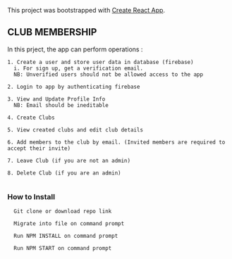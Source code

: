 This project was bootstrapped with [Create React App](https://github.com/facebook/create-react-app).


## CLUB MEMBERSHIP

In this prject, the app can perform operations : 

```
1. Create a user and store user data in database (firebase)
  i. For sign up, get a verification email. 
  NB: Unverified users should not be allowed access to the app
  
2. Login to app by authenticating firebase

3. View and Update Profile Info
  NB: Email should be ineditable

4. Create Clubs 

5. View created clubs and edit club details 

6. Add members to the club by email. (Invited members are required to accept their invite)

7. Leave Club (if you are not an admin)

8. Delete Club (if you are an admin)


```

### How to Install 

```
  Git clone or download repo link 
  
  Migrate into file on command prompt 
  
  Run NPM INSTALL on command prompt
  
  Run NPM START on command prompt

```

